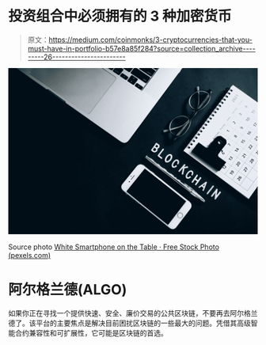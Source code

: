 # 投资组合中必须拥有的 3 种加密货币

> 原文：<https://medium.com/coinmonks/3-cryptocurrencies-that-you-must-have-in-portfolio-b57e8a85f284?source=collection_archive---------26----------------------->

![](img/801f6116814f42706d66c3d940403940.png)

Source photo [White Smartphone on the Table · Free Stock Photo (pexels.com)](https://www.pexels.com/photo/white-smartphone-on-the-table-7887847/)

# 阿尔格兰德(ALGO)

如果你正在寻找一个提供快速、安全、廉价交易的公共区块链，不要再去阿尔格兰德了。该平台的主要焦点是解决目前困扰区块链的一些最大的问题。凭借其高级智能合约兼容性和可扩展性，它可能是区块链的首选。